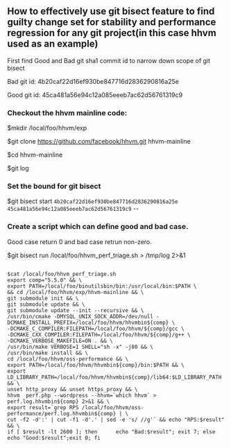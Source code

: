 ## How to effectively use git bisect feature to find guilty change set for stability and performance regression for any git project(in this case hhvm used as an example)

First find Good and Bad git sha1 commit id to narrow down scope of git bisect

Bad git id: 4b20caf22d16ef930be847716d2836290816a25e

Good git id: 45ca481a56e94c12a085eeeb7ac62d56761319c9

### Checkout the hhvm mainline code:

$mkdir /local/foo/hhvm/exp

$git clone https://github.com/facebook/hhvm.git hhvm-mainline

$cd hhvm-mainline

$git log

### Set the bound for git bisect

$git bisect start `4b20caf22d16ef930be847716d2836290816a25e`  `45ca481a56e94c12a085eeeb7ac62d56761319c9` --

### Create a script which can define good and bad case.

Good case return 0 and bad case retrun non-zero.

$git bisect run /local/foo/hhvm_perf_triage.sh > /tmp/log 2>&1

```

$cat /local/foo/hhvm_perf_triage.sh
export comp="5.5.0" && \
export PATH=/local/foo/binutilsbin/bin:/usr/local/bin:$PATH \
&& cd /local/foo/hhvm/exp/hhvm-mainline && \
git submodule init && \
git submodule update && \
git submodule update --init --recursive && \
/usr/bin/cmake -DMYSQL_UNIX_SOCK_ADDR=/dev/null -DCMAKE_INSTALL_PREFIX=/local/foo/hhvm/hhvmbin${comp} \
-DCMAKE_C_COMPILER:FILEPATH=/local/foo/hhvm/${comp}/gcc \
-DCMAKE_CXX_COMPILER:FILEPATH=/local/foo/hhvm/${comp}/g++ \
-DCMAKE_VERBOSE_MAKEFILE=ON . && \
/usr/bin/make VERBOSE=1 SHELL="sh -x" -j80 && \
/usr/bin/make install && \
cd /local/foo/hhvm/oss-performance && \
export PATH=/local/foo/hhvm/hhvmbin${comp}/bin:$PATH && \
export LD_LIBRARY_PATH=/local/foo/hhvm/hhvmbin${comp}/lib64:$LD_LIBRARY_PATH && \
unset http_proxy && unset https_proxy && \
hhvm  perf.php --wordpress --hhvm=`which hhvm` > perf.log.hhvmbin${comp} 2>&1 && \
export result=`grep RPS /local/foo/hhvm/oss-performance/perf.log.hhvmbin${comp} | \
cut -f2 -d':' | cut -f1 -d'.' | sed -e 's/ //g'` && echo "RPS:$result" && \
if [ $result -lt 2600 ]; then      echo "Bad:$result"; exit 7; else      echo "Good:$result";exit 0; fi

```
